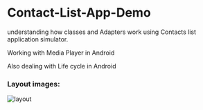 # Contact-List-App-Demo

understanding how classes and Adapters work using Contacts list application simulator.

Working with Media Player in Android

Also dealing with Life cycle in Android 

### Layout images:

![layout](images/contacts.png)
